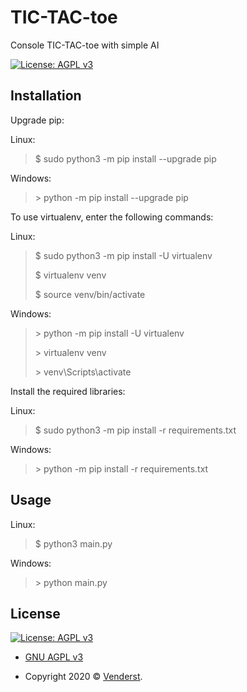 # TIC-TAC-toe

Console TIC-TAC-toe with simple AI

[![License: AGPL v3](https://img.shields.io/badge/License-AGPL%20v3-blue.svg)](https://www.gnu.org/licenses/agpl-3.0)

## Installation

Upgrade pip:

Linux:

>$ sudo python3 -m pip install --upgrade pip

Windows:

>\> python -m pip install --upgrade pip

To use virtualenv, enter the following commands:

Linux:

>$ sudo python3 -m pip install -U virtualenv
>
>$ virtualenv venv
>
>$ source venv/bin/activate

Windows:

>\> python -m pip install -U virtualenv
>
>\> virtualenv venv
>
>\> venv\Scripts\activate

Install the required libraries:

Linux:

>$ sudo python3 -m pip install -r requirements.txt

Windows:

>\> python -m pip install -r requirements.txt

## Usage

Linux:

>$ python3 main.py

Windows:

>\> python main.py

## License

[![License: AGPL v3](https://img.shields.io/badge/License-AGPL%20v3-blue.svg)](https://www.gnu.org/licenses/agpl-3.0)

* [GNU AGPL v3](https://www.gnu.org/licenses/agpl-3.0)

* Copyright 2020 © [Venderst](https://github.com/Venderst).
